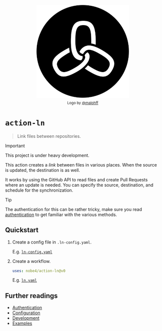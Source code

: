 <div align="center">
  <img width="300" src="https://github.com/nobe4/action-ln/blob/main/docs/logo.png" /> <br>
  <sub>Logo by <a href="https://www.instagram.com/malohff">@malohff</a></sub>
</div>

# `action-ln`

> Link files between repositories.

> [!IMPORTANT]
> This project is under heavy development.

This action creates a _link_ between files in various places. When the source is
updated, the destination is as well.

It works by using the GitHub API to read files and create Pull Requests where an
update is needed. You can specify the source, destination, and schedule for the
synchronization.

> [!TIP]
> The authentication for this can be rather tricky, make sure you read
> [authentication](/docs/authentication.md) to get familiar with the various
> methods.

## Quickstart

1. Create a config file in `.ln-config.yaml`.

    E.g. [`ln-config.yaml`](.ln-config.yaml)

2. Create a workflow.

    ```yaml
    uses: nobe4/action-ln@v0
    ```

    E.g. [`ln.yaml`](.github/workflows/ln.yaml)

## Further readings

- [Authentication](/docs/authentication.md)
- [Configuration](/docs/configuration.md)
- [Development](/docs/development.md)
- [Examples](/docs/examples.md)

